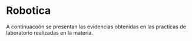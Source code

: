 # Robotica

A continuacoón se presentan las evidencias obtenidas en las practicas de laboratorio realizadas en la materia.
